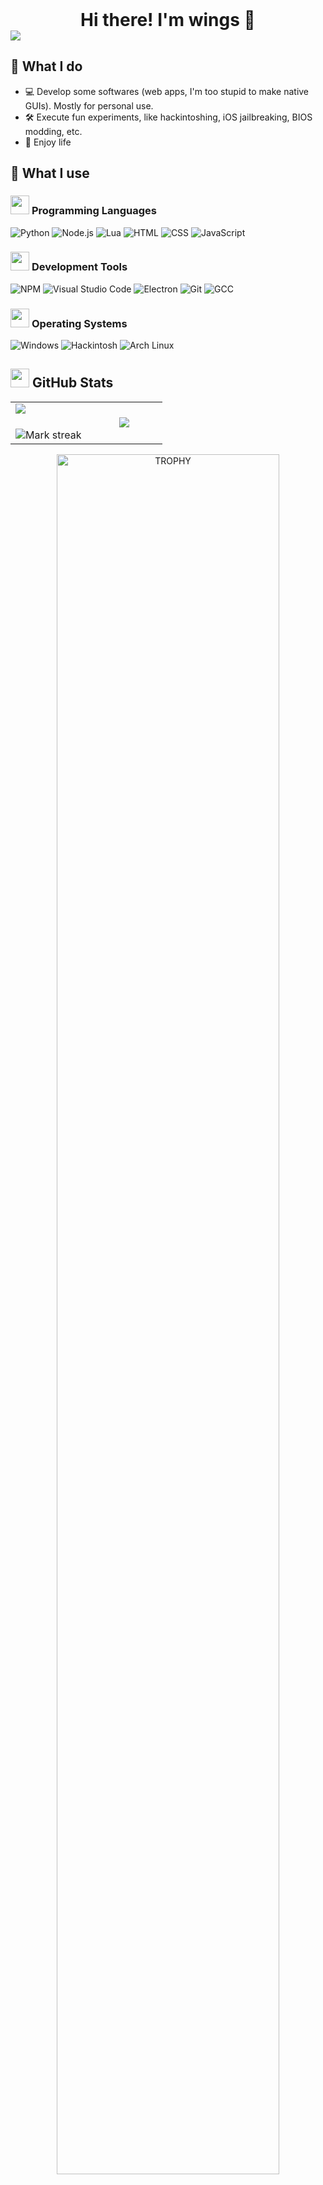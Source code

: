 <div id="user-content-toc" align="center">
  <ul style="list-style: none; padding: 0; margin: 0; display: inline-block;">
    <summary>
      <h1 style="display: inline; margin: 0;">Hi there! I'm wings 👋</h1>
    </summary>
  </ul>
</div>
<img src="https://winaviation.github.io/gradient.png" />

## 🔧 What I do
- 💻 Develop some softwares (web apps, I'm too stupid to make native GUIs). Mostly for personal use.
- 🛠️ Execute fun experiments, like hackintoshing, iOS jailbreaking, BIOS modding, etc.
- 🌱 Enjoy life

## 🧰 What I use
### <picture> <img src = "https://github.com/7oSkaaa/7oSkaaa/blob/main/Images/Programming_Languages.gif?raw=true" width = 30px>  </picture> Programming Languages

![Python](https://img.shields.io/badge/Python-3776AB?logo=Python&logoColor=white)
![Node.js](https://img.shields.io/badge/Node.js-339933?logo=node.js&logoColor=white)
![Lua](https://img.shields.io/badge/Lua-2C2D72?logo=lua&logoColor=white)
![HTML](https://img.shields.io/badge/HTML-e34f26?logo=html5&logoColor=white)
![CSS](https://img.shields.io/badge/CSS-1572b6?logo=css3&logoColor=white)
![JavaScript](https://img.shields.io/badge/JavaScript-f7df1e?logo=javascript&logoColor=black)

### <picture> <img src = "https://github.com/7oSkaaa/7oSkaaa/blob/main/Images/Software_Tools.gif?raw=true" width = 30px>  </picture> Development Tools

![NPM](https://img.shields.io/badge/NPM-CB3837?logo=npm&logoColor=white)
![Visual Studio Code](https://img.shields.io/badge/Visual_Studio_Code-007ACC?logo=visual-studio-code&logoColor=white)
![Electron](https://img.shields.io/badge/Electron-47848F?logo=electron&logoColor=white)
![Git](https://img.shields.io/badge/Git-F05032?logo=git&logoColor=white)
![GCC](https://img.shields.io/badge/GCC-FE7A1E?logoColor=white)

### <picture> <img src = "https://github.com/7oSkaaa/7oSkaaa/blob/main/Images/OS.gif?raw=true" width = 30px>  </picture> Operating Systems

![Windows](https://img.shields.io/badge/Windows_10-0078D6?logo=quarto&logoColor=white)
![Hackintosh](https://img.shields.io/badge/Hackintosh-000000?logo=Apple&logoColor=white)
![Arch Linux](https://img.shields.io/badge/Arch_Linux-1793D1?logo=arch-linux&logoColor=white)



## <picture> <img src="https://github.com/7oSkaaa/7oSkaaa/blob/main/Images/Statistics.gif?raw=true" width="30px"> </picture> GitHub Stats

<p align="left">
<table align="center">
<tr border="none">
<td width="50%" align="center">
  <img align="left" src="https://github-readme-stats.vercel.app/api?username=winaviation&theme=dark&show_icons=true&count_private=true" />
  <br></br>
  <img alt="Mark streak" src="https://github-readme-streak-stats.herokuapp.com/?user=winaviation&theme=dark&hide_border=false" /> 
</td>

<td width="50%" align="center">
  <img align="center" src="https://github-readme-stats.anuraghazra1.vercel.app/api/top-langs/?username=winaviation&theme=dark&hide_border=false&no-bg=true&no-frame=true&langs_count=7"/>
</td>
</tr>
</table>

<div align=center>
  <a href="https://github.com/ryo-ma/github-profile-trophy" title="Go to Source">
    <img align="center" width=84% src="https://github-profile-trophy.vercel.app/?username=winaviation&theme=radical&row=1&column=7&margin-h=15&margin-w=5&no-bg=true" alt="TROPHY" />
  </a>
</div>
</p>
<br>
<img src="https://winaviation.github.io/gradient.png" />

<h3 align = center>Take a look at <a href="https://winaviation.github.io">my website</a>!</h3>

